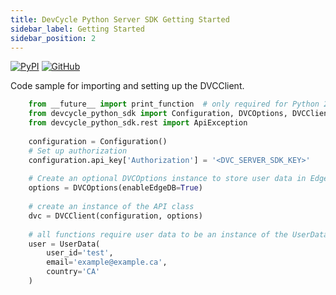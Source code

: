 ```yaml
---
title: DevCycle Python Server SDK Getting Started
sidebar_label: Getting Started
sidebar_position: 2
---
```

[![PyPI](https://badgen.net/pypi/v/devcycle-python-server-sdk)](https://pypi.org/project/devcycle-python-server-sdk/)
[![GitHub](https://img.shields.io/github/stars/devcyclehq/python-server-sdk.svg?style=social&label=Star&maxAge=2592000)](https://github.com/DevCycleHQ/python-server-sdk)

Code sample for importing and setting up the DVCClient.

```python
    from __future__ import print_function  # only required for Python 2.x
    from devcycle_python_sdk import Configuration, DVCOptions, DVCClient, UserData, Event
    from devcycle_python_sdk.rest import ApiException
    
    configuration = Configuration()
    # Set up authorization
    configuration.api_key['Authorization'] = '<DVC_SERVER_SDK_KEY>'
    
    # Create an optional DVCOptions instance to store user data in EdgeDB
    options = DVCOptions(enableEdgeDB=True)
    
    # create an instance of the API class
    dvc = DVCClient(configuration, options)
    
    # all functions require user data to be an instance of the UserData class
    user = UserData(
        user_id='test',
        email='example@example.ca',
        country='CA'
    )
```
